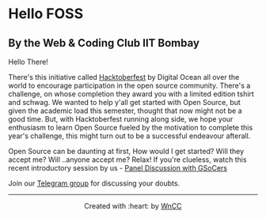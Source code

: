 # Hello FOSS

## By the Web & Coding Club IIT Bombay


Hello There!   

There's this initiative called [Hacktoberfest](https://hacktoberfest.digitalocean.com/) by Digital Ocean all over the world to encourage participation in the open source community. There's a challenge, on whose completion they award you with a limited edition tshirt and schwag. We wanted to help y'all get started with Open Source, but given the academic load this semester, thought that now might not be a good time. But, with Hacktoberfest running along side, we hope your enthusiasm to learn Open Source fueled by the motivation to complete this year's challenge, this might turn out to be a successful endeavour afterall.  

Open Source can be daunting at first, How would I get started? Will they accept me? Will ..anyone accept me?
Relax! If you're clueless, watch this recent introductory session by us - [Panel Discussion with GSoCers](https://www.youtube.com/channel/UCs3x_XxwScIAzDUfN1lbbGw)



Join our [Telegram group](https://t.me/joinchat/Go8oWRUqXsSufvCA75qMUQ) for discussing your doubts.

***

<p align="center">Created with :heart: by <a href="https://www.wncc-iitb.org/">WnCC</a></p>
